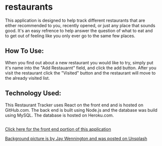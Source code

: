 # restaurants
This application is designed to help track different restaurants that are either recommended to you, recently opened, or just any place that sounds good. It's an easy refrence to help answer the question of what to eat and to get out of feeling like you only ever go to the same few places.

## How To Use:
When you find out about a new restaurant you would like to try, simply put it's name into the "Add Restauarnt" field, and click the add button. After you visit the restaurant click the "Visited" button and the restaurant will move to the already visited list.

## Technology Used:
This Restaurant Tracker uses React on the front end and is hosted on GitHub.com. The back end is built using Node.js and the database was build using MySQL. The database is hosted on Heroku.com.

## 
[Click here for the front end portion of this application](https://github.com/JBVenuto/restaurantfrontend)

[Background picture is by Jay Wennington and was posted on Unsplash](https://unsplash.com/photos/N_Y88TWmGwA)
